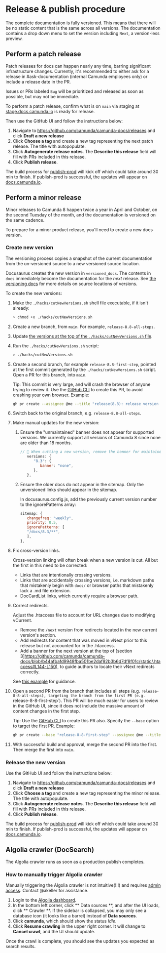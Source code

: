 # Release & publish procedure

The complete documentation is fully versioned. This means that there will be no static content that is the same across all versions. The documentation contains a drop down menu to set the version including `Next`, a version-less preview.

## Perform a patch release

Patch releases for docs can happen nearly any time, barring significant infrastructure changes. Currently, it's recommended to either ask for a release in #ask-documentation (internal Camunda employees only) or include a release date in the PR.

Issues or PRs labeled `Bug` will be prioritized and released as soon as possible, but may not be immediate.

To perform a patch release, confirm what is on `main` via staging at [stage.docs.camunda.io](https://stage.docs.camunda.io) is ready for release.

Then use the GitHub UI and follow the instructions below:

1. Navigate to https://github.com/camunda/camunda-docs/releases and click **Draft a new release**
2. Click **Choose a tag** and create a new tag representing the next patch release. The title with autopopulate.
3. Click **Autogenerate release notes**. The **Describe this release** field will fill with PRs included in this release.
4. Click **Publish release**.

The build process for [publish-prod](https://github.com/camunda/camunda-docs/actions/workflows/publish-prod.yaml) will kick off which could take around 30 min to finish. If publish-prod is successful, the updates will appear on [docs.camunda.io](https://docs.camunda.io).

## Perform a minor release

Minor releases to Camunda 8 happen twice a year in April and October, on the second Tuesday of the month, and the documentation is versioned on the same cadence.

To prepare for a minor product release, you'll need to create a new docs version.

### Create new version

The versioning process copies a snapshot of the current documentation from the un-versioned source to a new versioned source location.

Docusaurus creates the new version in `versioned_docs`. The contents in `docs` immediately become the documentation for the _next_ release. See [the versioning docs](./versioning.md#structure) for more details on source locations of versions.

To create the new versions:

1. Make the `./hacks/cutNewVersions.sh` shell file executable, if it isn't already:

   ```bash
   > chmod +x ./hacks/cutNewVersions.sh
   ```

2. Create a new branch, from `main`. For example, `release-8.8-all-steps`.

3. Update [the versions at the top of the `./hacks/cutNewVersions.sh` file](../hacks/cutNewVersions.sh#L4-L6).

4. Run the `./hacks/cutNewVersions.sh` script:

   ```bash
   > ./hacks/cutNewVersions.sh
   ```

5. Create a second branch, for example `release-8.8-first-step`, pointed at the first commit generated by the `./hacks/cutNewVersions.sh` script. Open a PR for this branch, into `main`.

   Tip: This commit is very large, and will crash the browser of anyone trying to review it. Use the [GitHub CLI](https://cli.github.com/) to create this PR, to avoid crashing your own browser. Example:

   ```sh
   gh pr create --assignee @me --title "release(8.8): release version 8.8 (the big PR)"
   ```

6. Switch back to the original branch, e.g. `release-8.8-all-steps`.

7. Make manual updates for the new version:
   1. Ensure the "unmaintained" banner does not appear for supported versions. We currently support all versions of Camunda 8 since none are older than 18 months.

      ```javascript
      // 👋 When cutting a new version, remove the banner for maintained versions by adding an entry. Remove the entry to versions >18 months old.
         versions: {
            "8.3": {
               banner: "none",
            },
         },
      ```

   2. Ensure the older docs do not appear in the sitemap. Only the unversioned links should appear in the sitemap.

      In docusaurus.config.js, add the previously current version number to the ignorePatterns array:

      ```javascript
      sitemap: {
         changefreq: "weekly",
         priority: 0.5,
         ignorePatterns: [
         "/docs/8.3/**",
         ],
      },
      ```

8. Fix cross-version links.

   Cross-version linking will often break when a new version is cut. All but the first in this need to be corrected:
   - Links that are intentionally crossing versions.
   - Links that are accidentally crossing versions, i.e. markdown paths that mistakenly begin with `docs/` or browser paths that mistakenly lack a .md file extension.
   - DocCardList links, which currently require a browser path.

9. Correct redirects.

   Adjust the .htaccess file to account for URL changes due to modifying vCurrent.
   - Remove the `/next` version from redirects located in the new current version's section.
   - Add redirects for content that was moved in vNext prior to this release but not accounted for in the .htaccess.
   - Add a banner for the next version at the top of [section 3]https://github.com/camunda/camunda-docs/blob/b44afbafd9948fba501be2daf82b3b6d7df8f01c/static/.htaccess#L144-L150), to guide authors to locate their vNext redirects correctly.

   See [this example](https://github.com/camunda/camunda-docs/pull/5465) for guidance.

10. Open a second PR from the branch that includes all steps (e.g. `release-8-8-all-steps), targeting the branch from the first PR (e.g. `release-8-8-first-step`). This PR will be much easier for users to review in the GitHub UI, since it does not include the massive amount of content changes in the first step.

    Tip: Use the [GitHub CLI](https://cli.github.com/) to create this PR also. Specify the `--base` option to target the first PR. Example:

    ```sh
    gh pr create --base "release-8-8-first-step" --assignee @me --title "release(8.8): release version 8.8 (the reviewable PR)"
    ```

11. With successful build and approval, merge the second PR into the first. Then merge the first into `main`.

### Release the new version

Use the GitHub UI and follow the instructions below:

1. Navigate to https://github.com/camunda/camunda-docs/releases and click **Draft a new release**
2. Click **Choose a tag** and create a new tag representing the minor release. The title with autopopulate.
3. Click **Autogenerate release notes**. The **Describe this release** field will fill with PRs included in this release.
4. Click **Publish release**.

The build process for [publish-prod](https://github.com/camunda/camunda-docs/actions/workflows/publish-prod.yaml) will kick off which could take around 30 min to finish. If publish-prod is successful, the updates will appear on [docs.camunda.io](https://docs.camunda.io).

## Algolia crawler (DocSearch)

The Algolia crawler runs as soon as a production publish completes.

### How to manually trigger Algolia crawler

Manually triggering the Algolia crawler is not intuitive(!!!) and requires [admin access](https://crawler.algolia.com/admin/users/login). Contact @akeller for assistance.

1. Login to the [Algolia dashboard](https://dashboard.algolia.com/apps/6KYF3VMCXZ/dashboard).
2. In the bottom left corner, click ** Data sources **, and after the UI loads, click ** Crawler **. If the sidebar is collapsed, you may only see a database icon (it looks like a barrel) instead of **Data sources**.
3. Click **camunda**, which should show the status _Idle_.
4. Click **Resume crawling** in the upper right corner. It will change to **Cancel crawl**, and the UI should update.

Once the crawl is complete, you should see the updates you expected as search results.
